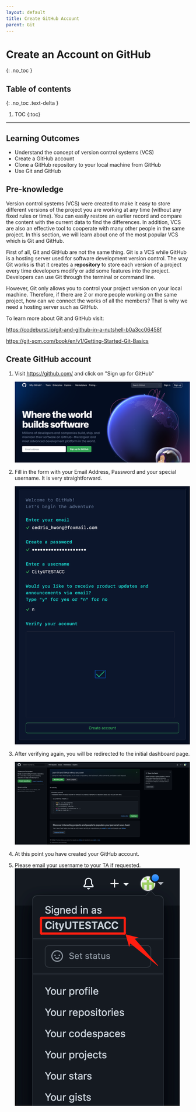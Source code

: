 ```yaml
---
layout: default
title: Create GitHub Account
parent: Git
---
```


# Create an Account on GitHub
{: .no_toc }

## Table of contents
{: .no_toc .text-delta }

1. TOC
{:toc}

---

## Learning Outcomes

* Understand the concept of version control systems (VCS)
* Create a GitHub account
* Clone a GitHub repository to your local machine from GitHub
* Use Git and GitHub

## Pre-knowledge

Version control systems (VCS) were created to make it easy to store different versions of the project you are working at any time (without any fixed rules or time). You can easily restore an earlier record and compare the content with the current data to find the differences. In addition, VCS are also an effective tool to cooperate with many other people in the same project. In this section, we will learn about one of the most popular VCS which is Git and GitHub.

First of all, Git and GitHub are not the same thing. Git is a VCS while GitHub is a hosting server used for software development version control. The way Git works is that it creates a **repository** to store each version of a project every time developers modify or add some features into the project. Developers can use Git through the terminal or command line.

However, Git only allows you to control your project version on your local machine. Therefore, if there are 2 or more people working on the same project, how can we connect the works of all the members? That is why we need a hosting server such as GitHub.

To learn more about Git and GitHub visit:

<https://codeburst.io/git-and-github-in-a-nutshell-b0a3cc06458f>

<https://git-scm.com/book/en/v1/Getting-Started-Git-Basics>

## Create GitHub account

 1. Visit <https://github.com/> and click on "Sign up for GitHub"

    ![](/assets/images/git/github_homepage.png)

 2. Fill in the form with your Email Address, Password and your special username. It is very straightforward.

    ![](/assets/images/git/registration_process.png)

 3. After verifying again, you will be redirected to the initial dashboard page.

    ![](/assets/images/git/initial_dashboard_page.png)

 4. At this point you have created your GitHub account.

 5. Please email your username to your TA if requested.
    ![](/assets/images/git/account_dropdown_box.png)
